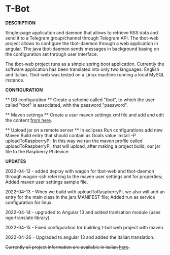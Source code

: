 # T-Bot




**DESCRIPTION**

Single-page application and daemon that allows to retrieve RSS data and send it to a Telegram group/channel through Telegram API. The tbot-web project allows to configure the tbot-daemon through a web application in angular. The java tbot-daemon sends messages in background basing on the configuration set through user interface.


The tbot-web project runs as a simple spring boot application. Currently the software application has been translated into only two languages: English and Italian. Tbot-web was tested on a Linux machine running a local MySQL instance.

**CONFIGURATION**

** DB configuration **
Create a scheme called "tbot", to which the user called "tbot" is associated, with the password "password".

** Maven settings **
Create a user maven settingx.xml file and add and edit the content  [from here](https://github.com/AndreiDodu/t-bot/blob/main/tbot/config-samples/user-maven-settings.xml).


** Upload jar on a remote server **
In eclipses Run configurations add new Maven Build entry that should contain as Goals value install -P uploadToRaspberryPi. In this way we run the maven profile called uploadToRaspberryPi, that will upload, after making a project build, our jar file to the Raspberry PI device.






**UPDATES**

2022-04-12 - added deploy with wagon for tbot-web and tbot-daemon through wagon-ssh referring to the maven user settings.xml for properties; Added maven user settings sample file.

2022-04-13 - When we build with uploadToRaspberryPi, we also will add an entry for the main class in the jars MANIFEST file; Added run as service configuration for linux. 

2022-04-14 - upgraded to Angular 13 and added tranlsation module (uses ngx-translate library).

2022-04-15 - Fixed configuration for building t-bot web project with maven.

2022-04-26 - Upgraded to angular 13 and added the italian translation.

~~Currently all project information are available in italian [here](http://dodu.it/it/t-bot/).~~

